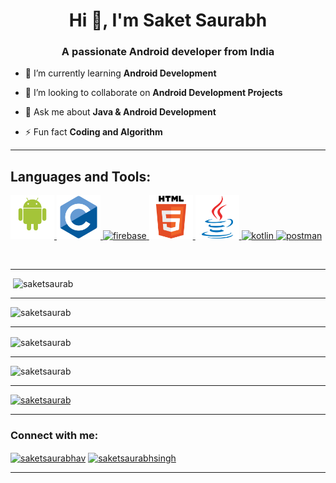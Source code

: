 <h1 align="center">Hi 👋, I'm Saket Saurabh</h1>
<h3 align="center">A passionate Android developer from India</h3>





- 🌱 I’m currently learning **Android Development**

- 👯 I’m looking to collaborate on **Android Development Projects**

- 💬 Ask me about **Java & Android Development**

- ⚡ Fun fact **Coding and Algorithm**



<hr>
<h2 align="left">Languages and Tools:</h2>
<p align="left"> <a href="https://developer.android.com" target="_blank"> <img src="https://raw.githubusercontent.com/devicons/devicon/master/icons/android/android-original-wordmark.svg" alt="android" width="70" height="70"/> </a> <a href="https://www.cprogramming.com/" target="_blank"> <img src="https://raw.githubusercontent.com/devicons/devicon/master/icons/c/c-original.svg" alt="c" width="70" height="70"/> </a> <a href="https://firebase.google.com/" target="_blank"> <img src="https://www.vectorlogo.zone/logos/firebase/firebase-icon.svg" alt="firebase" width="70" height="70"/> </a> <a href="https://www.w3.org/html/" target="_blank"> <img src="https://raw.githubusercontent.com/devicons/devicon/master/icons/html5/html5-original-wordmark.svg" alt="html5" width="70" height="70"/> </a> <a href="https://www.java.com" target="_blank"> <img src="https://raw.githubusercontent.com/devicons/devicon/master/icons/java/java-original.svg" alt="java" width="70" height="70"/> </a> <a href="https://kotlinlang.org" target="_blank"> <img src="https://www.vectorlogo.zone/logos/kotlinlang/kotlinlang-icon.svg" alt="kotlin" width="70" height="70"/> </a> <a href="https://postman.com" target="_blank"> <img src="https://www.vectorlogo.zone/logos/getpostman/getpostman-icon.svg" alt="postman" width="70" height="70"/> </a> </p>
<br>
<hr>




<p>&nbsp;<img align="centre" src="https://github-readme-stats.vercel.app/api?username=saketsaurab&show_icons=true&locale=en" alt="saketsaurab" /></p>



<hr>
<p><img align="centre" src="https://github-readme-stats.vercel.app/api/top-langs?username=saketsaurab&show_icons=true&locale=en&layout=compact" alt="saketsaurab" /></p>









<hr>
<p><img align="center" src="https://github-readme-streak-stats.herokuapp.com/?user=saketsaurab&" alt="saketsaurab" /></p>
<hr>



<p align="left"> <img src="https://komarev.com/ghpvc/?username=saketsaurab&label=Profile%20views&color=0e75b6&style=flat" alt="saketsaurab" /> </p>

<hr>



<p align="left"> <a href="https://github.com/ryo-ma/github-profile-trophy"><img src="https://github-profile-trophy.vercel.app/?username=saketsaurab" alt="saketsaurab" /></a> </p>
<hr>







<p align="left">
  
<h3 align="left">Connect with me:</h3>  
  
<a href="https://twitter.com/saketsaurabhav" target="blank"><img align="center" src="https://raw.githubusercontent.com/rahuldkjain/github-profile-readme-generator/master/src/images/icons/Social/twitter.svg" alt="saketsaurabhav" height="30" width="40" /></a>
  <a href="https://linkedin.com/in/saketsaurabhsingh" target="blank"><img align="center" src="https://raw.githubusercontent.com/rahuldkjain/github-profile-readme-generator/master/src/images/icons/Social/linked-in-alt.svg" alt="saketsaurabhsingh" height="30" width="40" /></a>
</p>
<hr>

